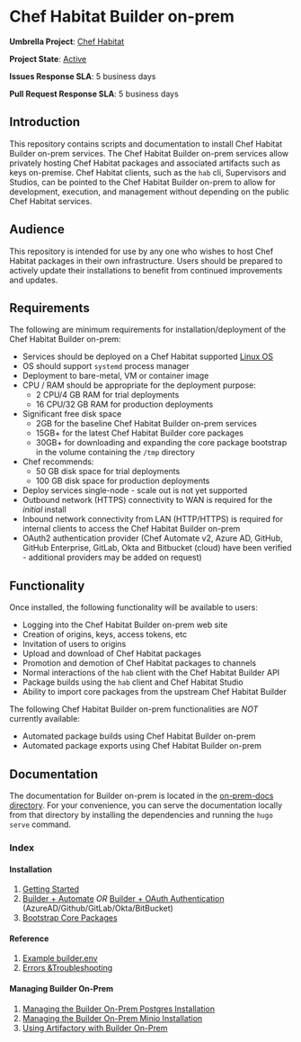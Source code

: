 # Chef Habitat Builder on-prem

**Umbrella Project**: [Chef Habitat](https://github.com/habitat-sh/habitat)

**Project State**: [Active](https://github.com/chef/chef-oss-practices/blob/master/repo-management/repo-states.md#active)

**Issues Response SLA**: 5 business days

**Pull Request Response SLA**: 5 business days

## Introduction

This repository contains scripts and documentation to install Chef Habitat Builder on-prem services. The Chef Habitat Builder on-prem services allow privately hosting Chef Habitat packages and associated artifacts such as keys on-premise. Chef Habitat clients, such as the `hab` cli, Supervisors and Studios, can be pointed to the Chef Habitat Builder on-prem to allow for development, execution, and management without depending on the public Chef Habitat services.

## Audience

This repository is intended for use by any one who wishes to host Chef Habitat packages in their own infrastructure. Users should be prepared to actively update their installations to benefit from continued improvements and updates.

## Requirements

The following are minimum requirements for installation/deployment of the Chef Habitat Builder on-prem:

* Services should be deployed on a Chef Habitat supported [Linux OS](https://www.habitat.sh/docs/install-habitat/)
* OS should support `systemd` process manager
* Deployment to bare-metal, VM or container image
* CPU / RAM should be appropriate for the deployment purpose:
  * 2 CPU/4 GB RAM for trial deployments
  * 16 CPU/32 GB RAM for production deployments
* Significant free disk space
  * 2GB for the baseline Chef Habitat Builder on-prem services
  * 15GB+ for the latest Chef Habitat Builder core packages
  * 30GB+ for downloading and expanding the core package bootstrap in the volume containing the `/tmp` directory
* Chef recommends:
  * 50 GB disk space for trial deployments
  * 100 GB disk space for production deployments
* Deploy services single-node - scale out is not yet supported
* Outbound network (HTTPS) connectivity to WAN is required for the _initial_ install
* Inbound network connectivity from LAN (HTTP/HTTPS) is required for internal clients to access the Chef Habitat Builder on-prem
* OAuth2 authentication provider (Chef Automate v2, Azure AD, GitHub, GitHub Enterprise, GitLab, Okta and Bitbucket (cloud) have been verified - additional providers may be added on request)

## Functionality

Once installed, the following functionality will be available to users:

* Logging into the Chef Habitat Builder on-prem web site
* Creation of origins, keys, access tokens, etc
* Invitation of users to origins
* Upload and download of Chef Habitat packages
* Promotion and demotion of Chef Habitat packages to channels
* Normal interactions of the `hab` client with the Chef Habitat Builder API
* Package builds using the `hab` client and Chef Habitat Studio
* Ability to import core packages from the upstream Chef Habitat Builder

The following Chef Habitat Builder on-prem functionalities are *NOT* currently available:

* Automated package builds using Chef Habitat Builder on-prem
* Automated package exports using Chef Habitat Builder on-prem

## Documentation

The documentation for Builder on-prem is located in the [on-prem-docs directory](on-prem-docs/README.MD). For your convenience, you can serve the documentation locally from that directory by installing the dependencies and running the `hugo serve` command.

### Index

#### Installation

1. [Getting Started](on-prem-docs/content/docs/getting-started.md)
1. [Builder + Automate](on-prem-docs/content/docs/builder-automate.md) *OR* [Builder + OAuth Authentication](on-prem-docs/content/docs/builder-oauth.md) (AzureAD/Github/GitLab/Okta/BitBucket)
1. [Bootstrap Core Packages](on-prem-docs/content/docs/bootstrap-core.md)

#### Reference

1. [Example builder.env](on-prem-docs/content/docs/builder-example.md)
1. [Errors &Troubleshooting](on-prem-docs/content/docs/troubleshooting.md)

#### Managing Builder On-Prem

1. [Managing the Builder On-Prem Postgres Installation](on-prem-docs/content/docs/postgres.md)
1. [Managing the Builder On-Prem Minio Installation](on-prem-docs/content/docs/minio.md)
1. [Using Artifactory with Builder On-Prem](on-prem-docs/content/docs/artifactory.md)
